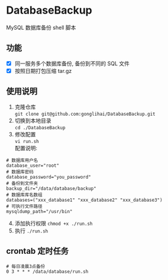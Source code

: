 # DatabaseBackup

MySQL 数据库备份 shell 脚本

## 功能
- [x] 同一服务多个数据库备份, 备份到不同的 SQL 文件
- [x] 按照日期打包压缩 tar.gz

## 使用说明
1. 克隆仓库  
 `git clone git@github.com:gonglihai/DatabaseBackup.git`
2. 切换到本地目录  
 `cd ./DatabaseBackup`
3. 修改配置  
`vi run.sh`  
 配置说明:
 ``` shell
# 数据库用户名
database_user="root"
# 数据库密码
database_password="you_password"
# 备份到文件夹
backup_dir="/data/database/backup"
# 数据库库名数组
databases=("xxx_database1" "xxx_database2" "xxx_database3")
# 可执行文件路径
mysqldump_path="/usr/bin"
```
4. 添加执行权限
`chmod +x ./run.sh`
5. 执行
`./run.sh`

## crontab 定时任务
``` shell
# 每日凌晨3点备份
0 3 * * * /data/database/run.sh
```


